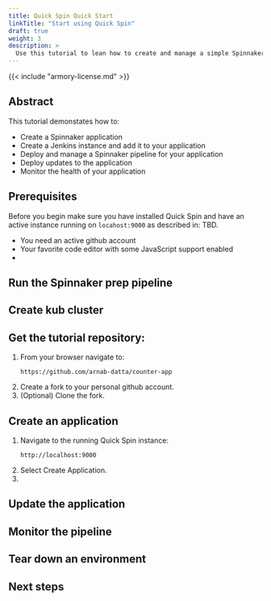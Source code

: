 ```yaml
---
title: Quick Spin Quick Start 
linkTitle: "Start using Quick Spin"
draft: true
weight: 3
description: >
  Use this tutorial to lean how to create and manage a simple Spinnaker workflow.
---
```

{{< include "armory-license.md" >}}

## Abstract
This tutorial demonstates how to:
- Create a Spinnaker application
- Create a Jenkins instance and add it to your application
- Deploy and manage a Spinnaker pipeline for your application
- Deploy updates to the application
- Monitor the health of your application

## Prerequisites
Before you begin make sure you have installed Quick Spin and have an active instance running on `locahost:9000` as described in: TBD.

- You need an active github account
- Your favorite code editor with some JavaScript support enabled
- 

## Run the Spinnaker prep pipeline

## Create kub cluster

## Get the tutorial repository:
1. From your browser navigate to:
   ```
   https://github.com/arnab-datta/counter-app
   ```
2. Create a fork to your personal github account.
3. (Optional) Clone the fork.

## Create an application 
1. Navigate to the running Quick Spin instance:
   ```shell
   http://localhost:9000
   ```
2. Select Create Application.
3. 

## Update the application

## Monitor the pipeline

## Tear down an environment

## Next steps